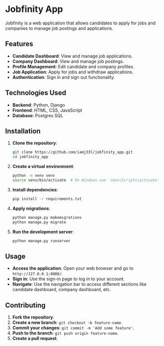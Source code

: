 # Jobfinity App

Jobfinity is a web application that allows candidates to apply for jobs and companies to manage job postings and applications.

## Features

- **Candidate Dashboard**: View and manage job applications.
- **Company Dashboard**: View and manage job postings.
- **Profile Management**: Edit candidate and company profiles.
- **Job Application**: Apply for jobs and withdraw applications.
- **Authentication**: Sign in and sign out functionality.

## Technologies Used

- **Backend**: Python, Django
- **Frontend**: HTML, CSS, JavaScript
- **Database**: Postgres SQL 

## Installation

1. **Clone the repository**:
    ```sh
    git clone https://github.com/iamj33l/jobfinity_app.git
    cd jobfinity_app
    ```

2. **Create a virtual environment**:
    ```sh
    python -m venv venv
    source venv/bin/activate  # On Windows use `venv\Scripts\activate`
    ```

3. **Install dependencies**:
    ```sh
    pip install -r requirements.txt
    ```

4. **Apply migrations**:
    ```sh
   python manage.py makemigrations
    python manage.py migrate
    ```

5. **Run the development server**:
    ```sh
    python manage.py runserver
    ```

## Usage

- **Access the application**: Open your web browser and go to `http://127.0.0.1:8000/`.
- **Sign in**: Use the sign-in page to log in to your account.
- **Navigate**: Use the navigation bar to access different sections like candidate dashboard, company dashboard, etc.

## Contributing

1. **Fork the repository**.
2. **Create a new branch**: `git checkout -b feature-name`.
3. **Commit your changes**: `git commit -m 'Add some feature'`.
4. **Push to the branch**: `git push origin feature-name`.
5. **Create a pull request**.

